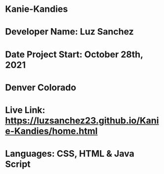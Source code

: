 # Kanie-Kandies

# Developer Name: Luz Sanchez

# Date Project Start: October 28th, 2021

# Denver Colorado

# Live Link: https://luzsanchez23.github.io/Kanie-Kandies/home.html

# Languages: CSS, HTML & Java Script
